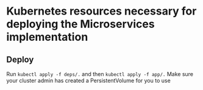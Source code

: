 # Kubernetes resources necessary for deploying the Microservices implementation

## Deploy
Run `kubectl apply -f deps/.` and then `kubectl apply -f app/.`
Make sure your cluster admin has created a PersistentVolume for you to use